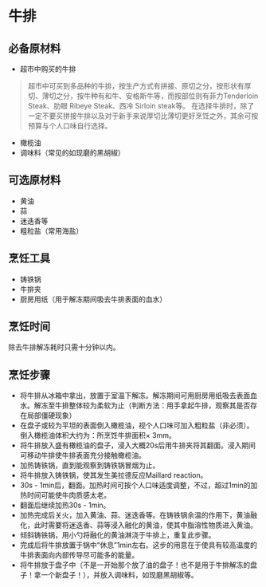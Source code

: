 # 牛排

## 必备原材料
- 超市中购买的牛排
> 超市中可买到多品种的牛排，按生产方式有拼接、原切之分，按形状有厚切、薄切之分，按牛种有和牛、安格斯牛等，而按部位则有菲力Tenderloin Steak、肋眼 Ribeye Steak、西冷 Sirloin steak等。
> 在选择牛排时，除了一定不要买拼接牛排以及对于新手来说厚切比薄切更好烹饪之外，其余可按预算与个人口味自行选择。

- 橄榄油
- 调味料（常见的如现磨的黑胡椒）

## 可选原材料
- 黄油
- 蒜
- 迷迭香等
- 粗粒盐（常用海盐）

## 烹饪工具
- 铸铁锅
- 牛排夹
- 厨房用纸（用于解冻期间吸去牛排表面的血水）

## 烹饪时间
除去牛排解冻耗时只需十分钟以内。

## 烹饪步骤
- 将牛排从冰箱中拿出，放置于室温下解冻。解冻期间可用厨房用纸吸去表面血水。解冻至牛排整体较为柔软为止（判断方法：用手拿起牛排，观察其是否存在局部僵硬现象）
- 在盘子或较为平坦的表面倒入橄榄油，视个人口味可加入粗粒盐（非必须）。倒入橄榄油体积大约为：所烹饪牛排面积$\times$ 3mm。
- 将牛排放入盛有橄榄油的盘子，浸入大概20s后用牛排夹将其翻面。浸入期间可移动牛排使牛排表面充分接触橄榄油。
- 加热铸铁锅，直到能观察到铸铁锅冒烟为止。
- 将牛排放入铸铁锅，使其发生美拉德反应Maillard reaction。
- 30s - 1min后，翻面。加热时间可按个人口味适度调整，不过，超过1min的加热时间可能使牛肉质感太老。
- 翻面后继续加热30s - 1min。
- 加热完成后关火，加入黄油、蒜、迷迭香等。在铸铁锅余温的作用下，黄油融化，此时需要将迷迭香、蒜等浸入融化的黄油，使其中脂溶性物质进入黄油。
- 倾斜铸铁锅，用小勺将融化的黄油淋浇于牛排上，重复此步骤。
- 完成后将牛排放置于锅中“休息”1min左右。这步的用意在于使具有较高温度的牛排表面向内部传导尽可能多的能量。
- 将牛排放于盘子中（不是一开始那个放了油的盘子！也不是用于牛排解冻的盘子！拿一个新盘子！），并放入调味料，如现磨黑胡椒等。
